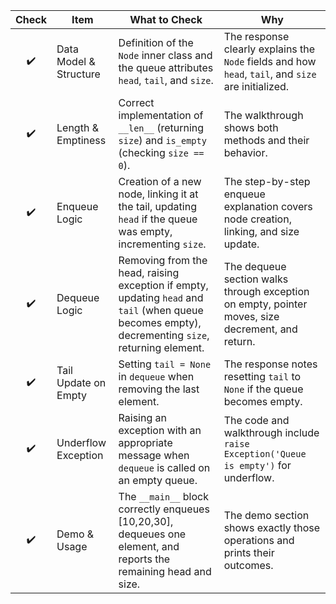 | Check | Item                   | What to Check                                                                                                                                      | Why                                                                                                 |
| :---: | ---------------------- | -------------------------------------------------------------------------------------------------------------------------------------------------- | --------------------------------------------------------------------------------------------------- |
|   ✔️  | Data Model & Structure | Definition of the `Node` inner class and the queue attributes `head`, `tail`, and `size`.                                                          | The response clearly explains the `Node` fields and how `head`, `tail`, and `size` are initialized. |
|   ✔️  | Length & Emptiness     | Correct implementation of `__len__` (returning `size`) and `is_empty` (checking `size == 0`).                                                      | The walkthrough shows both methods and their behavior.                                              |
|   ✔️  | Enqueue Logic          | Creation of a new node, linking it at the tail, updating `head` if the queue was empty, incrementing `size`.                                       | The step-by-step enqueue explanation covers node creation, linking, and size update.                |
|   ✔️  | Dequeue Logic          | Removing from the head, raising exception if empty, updating `head` and `tail` (when queue becomes empty), decrementing `size`, returning element. | The dequeue section walks through exception on empty, pointer moves, size decrement, and return.    |
|   ✔️  | Tail Update on Empty   | Setting `tail = None` in `dequeue` when removing the last element.                                                                                 | The response notes resetting `tail` to `None` if the queue becomes empty.                           |
|   ✔️  | Underflow Exception    | Raising an exception with an appropriate message when `dequeue` is called on an empty queue.                                                       | The code and walkthrough include `raise Exception('Queue is empty')` for underflow.                 |
|   ✔️  | Demo & Usage           | The `__main__` block correctly enqueues \[10,20,30], dequeues one element, and reports the remaining head and size.                                | The demo section shows exactly those operations and prints their outcomes.                          |
